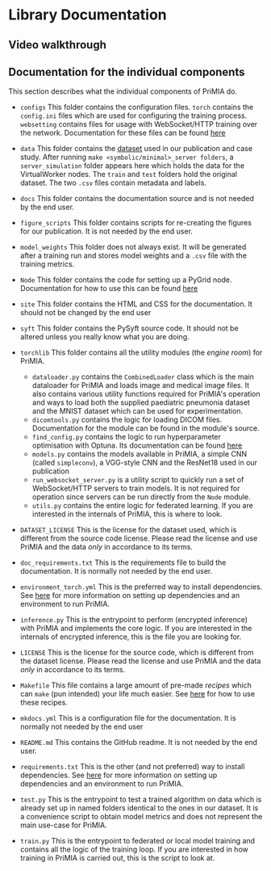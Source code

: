 # Library Documentation

## Video walkthrough


## Documentation for the individual components
This section describes what the individual components of PriMIA do.

- `configs`
This folder contains the configuration files. `torch` contains the `config.ini` files which are used for configuring the training process. `websetting` contains files for usage with WebSocket/HTTP training over the network. Documentation for these files can be found [here](ConfigDocs.md)

- `data`
This folder contains the [dataset](Dataset_Description.md) used in our publication and case study. After running `make <symbolic/minimal>_server folders`, a `server_simulation` folder appears here which holds the data for the VirtualWorker nodes. The `train` and `test` folders hold the original dataset. The two `.csv` files contain metadata and labels.

- `docs`
This folder contains the documentation source and is not needed by the end user.

- `figure_scripts`
This folder contains scripts for re-creating the figures for our publication. It is not needed by the end user.

- `model_weights`
This folder does not always exist. It will be generated after a training run and stores model weights and a `.csv` file with the training metrics.

- `Node`
This folder contains the code for setting up a PyGrid node. Documentation for how to use this can be found [here](HowTo.md)

- `site`
This folder contains the HTML and CSS for the documentation. It should not be changed by the end user

- `syft`
This folder contains the PySyft source code. It should not be altered unless you really know what you are doing.

- `torchlib`
This folder contains all the utility modules (the _engine room_) for PriMIA. 
    - `dataloader.py` contains the `CombinedLoader` class which is the main dataloader for PriMIA and loads image and medical image files. It also contains various utility functions required for PriMIA's operation and ways to load both the supplied paediatric pneumonia dataset and the MNIST dataset which can be used for experimentation.
    - `dicomtools.py` contains the logic for loading DICOM files. Documentation for the module can be found in the module's source.
    - `find_config.py` contains the logic to run hyperparameter optimisation with Optuna. Its documentation can be found [here](HowTo.md)
    - `models.py` contains the models available in PriMIA, a simple CNN (called `simpleconv`), a VGG-style CNN and the ResNet18 used in our publication
    - `run_websocket_server.py` is a utility script to quickly run a set of WebSocket/HTTP servers to train models. It is not required for operation since servers can be run directly from the `Node` module.
    - `utils.py` contains the entire logic for federated learning. If you are interested in the internals of PriMIA, this is where to look.

- `DATASET_LICENSE`
This is the license for the dataset used, which is different from the source code license. Please read the license and use PriMIA and the data _only_ in accordance to its terms.

- `doc_requirements.txt`
This is the requirements file to build the documentation. It is normally not needed by the end user.

- `environment_torch.yml`
This is the preferred way to install dependencies. See [here](HowTo.md) for more information on setting up dependencies and an environment to run PriMIA.

- `inference.py`
This is the entrypoint to perform (encrypted inference) with PriMIA and implements the core logic. If you are interested in the internals of encrypted inference, this is the file you are looking for.

- `LICENSE`
This is the license for the source code, which is different from the dataset license. Please read the license and use PriMIA and the data _only_ in accordance to its terms.

- `Makefile`
This file contains a large amount of pre-made _recipes_ which can `make` (pun intended) your life much easier. See [here](HowTo.md) for how to use these recipes.

- `mkdocs.yml`
This is a configuration file for the documentation. It is normally not needed by the end user

- `README.md`
This contains the GitHub readme. It is not needed by the end user.

- `requirements.txt`
This is the other (and not preferred) way to install dependencies. See [here](HowTo.md) for more information on setting up dependencies and an environment to run PriMIA.

- `test.py`
This is the entrypoint to test a trained algorithm on data which is already set up in named folders identical to the ones in our dataset. It is a convenience script to obtain model metrics and does not represent the main use-case for PriMIA. 

- `train.py`
This is the entrypoint to federated or local model training and contains all the logic of the training loop. If you are interested in how training in PriMIA is carried out, this is the script to look at.